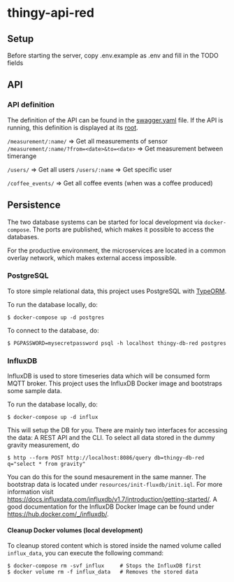 # thingy-api-red

## Setup

Before starting the server, copy .env.example as .env and fill in the TODO fields

## API

### API definition

The definition of the API can be found in the [swagger.yaml](./swagger.yaml) file. If the API is running, this definition is displayed at its [root](http://localhost:8000/).

`/measurement/:name/` => Get all measurements of sensor
`/measurement/:name/?from=<date>&to=<date>` => Get measurement between timerange

`/users/` => Get all users
`/users/:name` => Get specific user

`/coffee_events/` => Get all coffee events (when was a coffee produced)

## Persistence
The two database systems can be started for local development via `docker-compose`. The ports are published, which makes it possible to access the databases.

For the productive environment, the microservices are located in a common overlay network, which makes external access impossible.

### PostgreSQL
To store simple relational data, this project uses PostgreSQL with [TypeORM](https://github.com/typeorm/typeorm).

To run the database locally, do:

    $ docker-compose up -d postgres

To connect to the database, do:

    $ PGPASSWORD=mysecretpassword psql -h localhost thingy-db-red postgres

### InfluxDB
InfluxDB is used to store timeseries data which will be consumed form MQTT broker.
This project uses the InfluxDB Docker image and bootstraps some sample data.

To run the database locally, do:

    $ docker-compose up -d influx

This will setup the DB for you. There are mainly two interfaces for accessing the data: A REST API and the CLI.
To select all data stored in the dummy gravity measurement, do

    $ http --form POST http://localhost:8086/query db=thingy-db-red q="select * from gravity"

You can do this for the sound mesaurement in the same manner. The bootstrap data is located under `resources/init-fluxdb/init.iql`.
For more information visit https://docs.influxdata.com/influxdb/v1.7/introduction/getting-started/. A good documentation for
the InfluxDB Docker Image can be found under https://hub.docker.com/_/influxdb/.

#### Cleanup Docker volumes (local development)
To cleanup stored content which is stored inside the named volume called `influx_data`, you can execute the following command:

    $ docker-compose rm -svf influx     # Stops the InfluxDB first
    $ docker volume rm -f influx_data   # Removes the stored data
